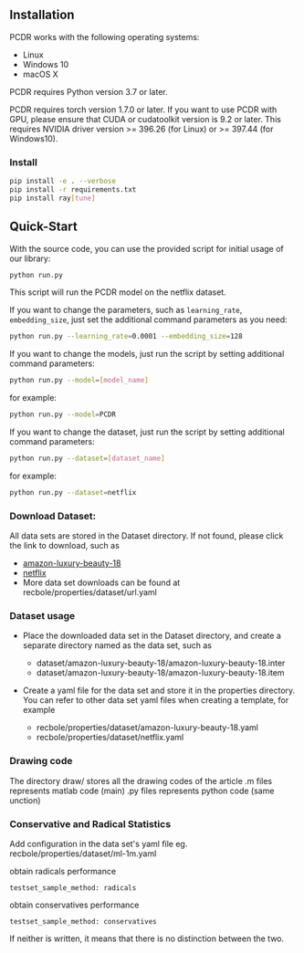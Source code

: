 ## Installation
PCDR works with the following operating systems:

* Linux
* Windows 10
* macOS X

PCDR requires Python version 3.7 or later.

PCDR requires torch version 1.7.0 or later. If you want to use PCDR with GPU,
please ensure that CUDA or cudatoolkit version is 9.2 or later.
This requires NVIDIA driver version >= 396.26 (for Linux) or >= 397.44 (for Windows10).

### Install 
```bash
pip install -e . --verbose
pip install -r requirements.txt
pip install ray[tune]
```

## Quick-Start
With the source code, you can use the provided script for initial usage of our library:

```bash
python run.py
```

This script will run the PCDR model on the netflix dataset.


If you want to change the parameters, such as ``learning_rate``, ``embedding_size``, just set the additional command
parameters as you need:

```bash
python run.py --learning_rate=0.0001 --embedding_size=128
```

If you want to change the models, just run the script by setting additional command parameters:

```bash
python run.py --model=[model_name]
```
for example:

```bash
python run.py --model=PCDR
```

If you want to change the dataset, just run the script by setting additional command parameters:

```bash
python run.py --dataset=[dataset_name]
```
for example:

```bash
python run.py --dataset=netflix
```

### Download Dataset:
All data sets are stored in the Dataset directory. If not found, please click the link to download, such as
- [amazon-luxury-beauty-18](https://recbole.s3-accelerate.amazonaws.com/ProcessedDatasets/Amazon_ratings/Amazon2018/Amazon_Luxury_Beauty.zip)
- [netflix](https://recbole.s3-accelerate.amazonaws.com/ProcessedDatasets/Netflix/netflix.zip)
- More data set downloads can be found at recbole/properties/dataset/url.yaml

### Dataset usage
- Place the downloaded data set in the Dataset directory, and create a separate directory named as the data set, such as
  - dataset/amazon-luxury-beauty-18/amazon-luxury-beauty-18.inter
  - dataset/amazon-luxury-beauty-18/amazon-luxury-beauty-18.item

- Create a yaml file for the data set and store it in the properties directory. You can refer to other data set yaml files when creating a template, for example
  - recbole/properties/dataset/amazon-luxury-beauty-18.yaml
  - recbole/properties/dataset/netflix.yaml

### Drawing code

The directory draw/ stores all the drawing codes of the article
.m files represents matlab code (main)
.py files represents python code (same unction)

### Conservative and Radical Statistics
Add configuration in the data set's yaml file
eg. recbole/properties/dataset/ml-1m.yaml

obtain radicals performance
```
testset_sample_method: radicals
```
obtain conservatives performance
```
testset_sample_method: conservatives
```

If neither is written, it means that there is no distinction between the two.